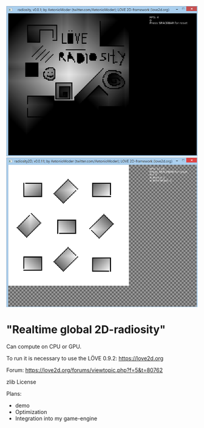 ﻿![Image not found](https://raw.githubusercontent.com/AntonioModer/radiosity2D/master/sreenshot%20CPU.png)
![Image not found](https://raw.githubusercontent.com/AntonioModer/radiosity2D/master/sreenshot%20GPU.png)
# "Realtime global 2D-radiosity"
Can compute on CPU or GPU.

To run it is necessary to use the LÖVE 0.9.2: https://love2d.org

Forum: https://love2d.org/forums/viewtopic.php?f=5&t=80762

zlib License

Plans:
* demo
* Optimization
* Integration into my game-engine

